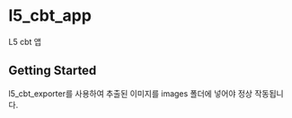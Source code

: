# l5_cbt_app

L5 cbt 앱

## Getting Started

l5_cbt_exporter를 사용하여 추출된 이미지를 images 폴더에 넣어야 정상 작동됩니다.
